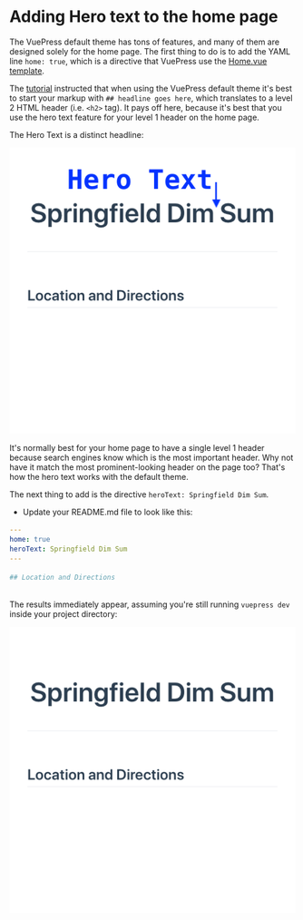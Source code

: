 
# Adding Hero text to the home page

The VuePress default theme has tons of features, and many of them are designed solely for the
home page. The first thing to do is to add the YAML line `home: true`, which is a directive that 
VuePress use the [Home.vue template](https://github.com/vuejs/vuepress/blob/master/lib/default-theme/Home.vue).

The [tutorial](./default1.md) instructed that when using the VuePress default theme it's best to start your markup 
with `## headline goes here`, which translates to a level 2 HTML header (i.e. `<h2>` tag). It pays off
here, because it's best that you use the hero text feature for your level 1 header on the home page.

The Hero Text is a distinct headline:

![Screen shot of home page with hero text](../assets/img/default-herotext-labeled.png)


It's normally best for your home page to have a single level 1 header because search engines
know which is the most important header. Why not have it match the most prominent-looking header
on the page too? That's how the hero text works with the default theme.

The next thing to add is the directive `heroText: Springfield Dim Sum`. 

* Update your README.md file to look like this:

```yaml
---
home: true
heroText: Springfield Dim Sum
---
 
## Location and Directions
  
```

The results immediately appear, assuming you're still running `vuepress dev` inside your project directory:

![Screen shot of home page with hero text](../assets/img/default-herotext.png)


